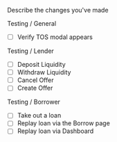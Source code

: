 Describe the changes you've made


Testing / General
- [ ] Verify TOS modal appears

Testing / Lender
- [ ] Deposit Liquidity
- [ ] Withdraw Liquidity
- [ ] Cancel Offer
- [ ] Create Offer

Testing / Borrower
- [ ] Take out a loan
- [ ] Replay loan via the Borrow page
- [ ] Replay loan via Dashboard
